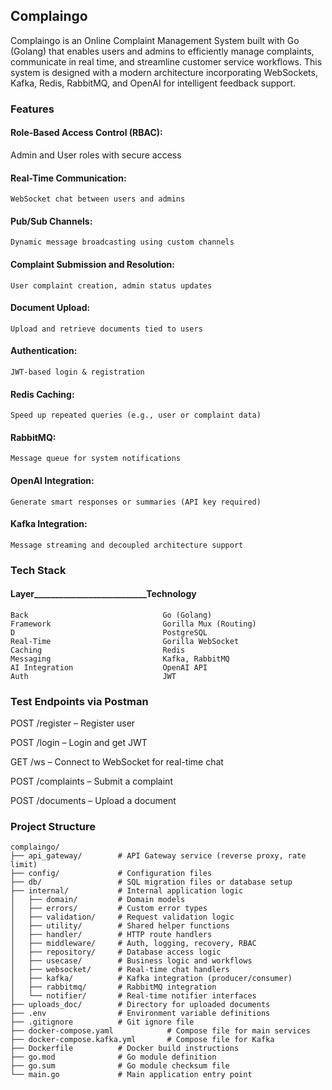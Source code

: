 ## Complaingo
Complaingo is an Online Complaint Management System built with Go (Golang) that enables users and admins to efficiently manage complaints, communicate in real time, and streamline customer service workflows. This system is designed with a modern architecture incorporating WebSockets, Kafka, Redis, RabbitMQ, and OpenAI for intelligent feedback support.

### Features
#### Role-Based Access Control (RBAC): 
   Admin and User roles with secure access
#### Real-Time Communication: 
    WebSocket chat between users and admins
#### Pub/Sub Channels: 
    Dynamic message broadcasting using custom channels
#### Complaint Submission and Resolution: 
    User complaint creation, admin status updates
#### Document Upload: 
    Upload and retrieve documents tied to users
#### Authentication: 
    JWT-based login & registration
#### Redis Caching: 
    Speed up repeated queries (e.g., user or complaint data)
#### RabbitMQ: 
    Message queue for system notifications
#### OpenAI Integration: 
    Generate smart responses or summaries (API key required)
#### Kafka Integration: 
    Message streaming and decoupled architecture support

### Tech Stack

#### Layer___________________________Technology

    Back                              Go (Golang)
    Framework                         Gorilla Mux (Routing)
    D                                 PostgreSQL
    Real-Time                         Gorilla WebSocket   
    Caching                           Redis
    Messaging                         Kafka, RabbitMQ
    AI Integration                    OpenAI API
    Auth                              JWT

### Test Endpoints via Postman
POST /register – Register user

POST /login – Login and get JWT

GET /ws – Connect to WebSocket for real-time chat

POST /complaints – Submit a complaint

POST /documents – Upload a document

### Project Structure
```
complaingo/
├── api_gateway/        # API Gateway service (reverse proxy, rate limit)
├── config/             # Configuration files
├── db/                 # SQL migration files or database setup
├── internal/           # Internal application logic
│   ├── domain/         # Domain models
│   ├── errors/         # Custom error types
│   ├── validation/     # Request validation logic
│   ├── utility/        # Shared helper functions
│   ├── handler/        # HTTP route handlers
│   ├── middleware/     # Auth, logging, recovery, RBAC
│   ├── repository/     # Database access logic
│   ├── usecase/        # Business logic and workflows
│   ├── websocket/      # Real-time chat handlers
│   ├── kafka/          # Kafka integration (producer/consumer)
│   ├── rabbitmq/       # RabbitMQ integration
│   └── notifier/       # Real-time notifier interfaces
├── uploads_doc/        # Directory for uploaded documents
├── .env                # Environment variable definitions
├── .gitignore          # Git ignore file
├── docker-compose.yaml            # Compose file for main services
├── docker-compose.kafka.yml       # Compose file for Kafka
├── Dockerfile          # Docker build instructions
├── go.mod              # Go module definition
├── go.sum              # Go module checksum file
└── main.go             # Main application entry point
```
